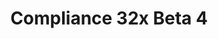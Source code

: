 ---
layout: post
title: Compliance 32x Beta 4
permalink: /compliance32x/B4
comments: true
comments-id: 1.16.5-32x-Beta-4
header-img: https://database.faithfulpack.net/images/website/posts/32x/B4.jpg

long_text: Some say these lands are bad, but we can assure you this beta isn't! We're almost there, we've reached 93%! This beta includes some new terracotta, edits to the gui screens, some color corrections to old textures, and a random assortment on other additions, ranging from nether bricks to bees. Enjoy!

main_changelog: changelogs/compliance32

download:
  - Java - 1.16.5 (GitHub):
    - https://github.com/Faithful-Resource-Pack/Resource-Pack-32x/releases/download/beta-4/Compliance-32x-Java-Beta-4.zip
  - Java - 1.16.5 (CurseForge):
    - https://www.curseforge.com/minecraft/texture-packs/compliance-32x/download/3238535
  - Bedrock - 1.16.210 (GitHub):
    - https://github.com/Faithful-Resource-Pack/Faithful-Bedrock-32x/releases/download/beta-4/Compliance-32x-Bedrock-Beta-4.mcpack
---